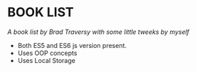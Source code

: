 # BOOK LIST

*A book list by Brad Traversy with some little tweeks by myself*

- Both ES5 and ES6 js version present.
- Uses OOP concepts
- Uses Local Storage

